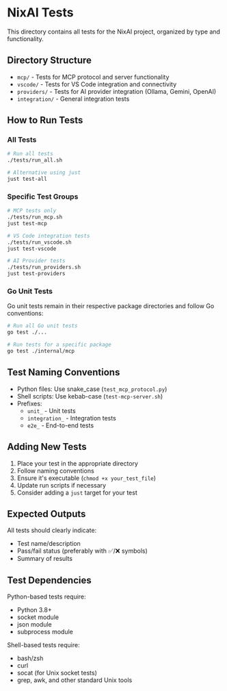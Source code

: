 # NixAI Tests

This directory contains all tests for the NixAI project, organized by type and functionality.

## Directory Structure

- `mcp/` - Tests for MCP protocol and server functionality
- `vscode/` - Tests for VS Code integration and connectivity
- `providers/` - Tests for AI provider integration (Ollama, Gemini, OpenAI)
- `integration/` - General integration tests

## How to Run Tests

### All Tests
```bash
# Run all tests
./tests/run_all.sh

# Alternative using just
just test-all
```

### Specific Test Groups
```bash
# MCP tests only
./tests/run_mcp.sh
just test-mcp

# VS Code integration tests
./tests/run_vscode.sh
just test-vscode

# AI Provider tests
./tests/run_providers.sh
just test-providers
```

### Go Unit Tests
Go unit tests remain in their respective package directories and follow Go conventions:
```bash
# Run all Go unit tests
go test ./...

# Run tests for a specific package
go test ./internal/mcp
```

## Test Naming Conventions

- Python files: Use snake_case (`test_mcp_protocol.py`)
- Shell scripts: Use kebab-case (`test-mcp-server.sh`)
- Prefixes: 
  - `unit_` - Unit tests
  - `integration_` - Integration tests
  - `e2e_` - End-to-end tests

## Adding New Tests

1. Place your test in the appropriate directory
2. Follow naming conventions
3. Ensure it's executable (`chmod +x your_test_file`)
4. Update run scripts if necessary
5. Consider adding a `just` target for your test

## Expected Outputs

All tests should clearly indicate:
- Test name/description
- Pass/fail status (preferably with ✅/❌ symbols)
- Summary of results

## Test Dependencies

Python-based tests require:
- Python 3.8+
- socket module
- json module
- subprocess module

Shell-based tests require:
- bash/zsh
- curl
- socat (for Unix socket tests)
- grep, awk, and other standard Unix tools

